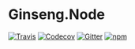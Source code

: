 # Ginseng.Node

[![Travis][travis-image]][travis-link]
[![Codecov][codecov-image]][codecov-link]
[![Gitter][gitter-image]][gitter-link]
[![npm][npm-image]][npm-link]

  [travis-image]: https://travis-ci.org/ginseng/ginseng-node.svg?branch=master
  [travis-link]: https://travis-ci.org/ginseng/ginseng-node
  [codecov-image]: https://img.shields.io/codecov/c/github/ginseng/ginseng-node/master.svg
  [codecov-link]: https://codecov.io/gh/ginseng/ginseng-node
  [gitter-image]: https://img.shields.io/gitter/room/ginseng/ginseng.svg
  [gitter-link]: https://gitter.im/ginseng/ginseng
  [npm-image]: https://img.shields.io/npm/v/ginseng-node.svg
  [npm-link]: https://npmjs.com/packages/ginseng-node
